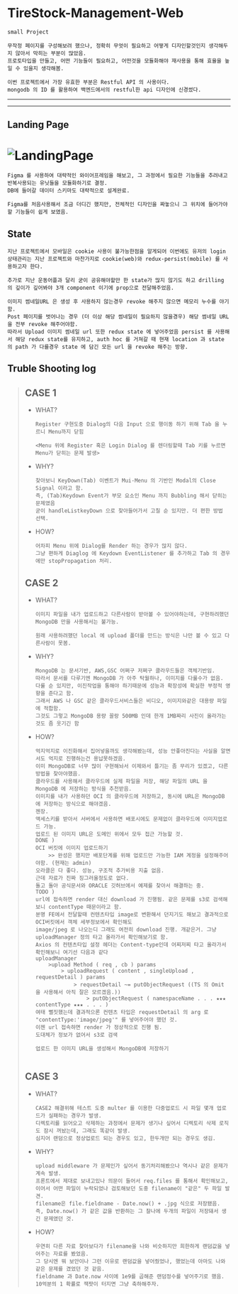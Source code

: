 # TireStock-Management-Web

    small Project

    무작정 페이지를 구성해보려 했으나, 정확히 무엇이 필요하고 어떻게 디자인할것인지 생각해두지 않아서 막히는 부분이 많았음.
    프로토타입을 만들고, 어떤 기능들이 필요하고, 어떤것을 모듈화해야 재사용을 통해 효율을 높일 수 있을지 생각해봄.

    이번 프로젝트에서 가장 유효한 부분은 Restful API 의 사용이다.
    mongodb 의 ID 를 활용하여 백엔드에서의 restful한 api 디자인에 신경썼다.

---

---

## Landing Page

# ![LandingPage](https://user-images.githubusercontent.com/75712211/197938497-b423dbb9-4b8d-41ff-939b-399f7467d2c6.png)

    Figma 를 사용하여 대략적인 와이어프레임을 해보고, 그 과정에서 필요한 기능들을 추려내고 반복사용되는 유닛들을 모듈화하기로 결정.
    DB에 들어갈 데이터 스키마도 대략적으로 설계완료.

    Figma를 처음사용해서 조금 더디긴 했지만, 전체적인 디자인을 짜놓으니 그 위치에 들어가야 할 기능들이 쉽게 보였음.

## State

    지난 프로젝트에서 모바일은 cookie 사용이 불가능한점을 알게되어 이번에도 유저의 login 상태관리는 지난 프로젝트와 마찬가지로 cookie(web)와 redux-persist(mobile) 를 사용하고자 한다.

    추가로 지난 운동어플과 달리 굳이 공유해야할만 한 state가 많지 않기도 하고 drilling 의 깊이가 깊어봐야 3개 component 이기에 prop으로 전달해주었음.

    이미지 썸네일URL 은 생성 후 사용하지 않는경우 revoke 해주지 않으면 메모리 누수를 야기함.
    Post 페이지를 벗어나는 경우 (더 이상 해당 썸네일이 필요하지 않을경우) 해당 썸네일 URL 을 전부 revoke 해주어야함.
    따라서 Upload 이미지 썸네일 url 또한 redux state 에 넣어주었음 persist 를 사용해서 해당 redux state를 유지하고, auth hoc 를 거쳐갈 때 현재 location 과 state 의 path 가 다를경우 state 에 담긴 모든 url 을 revoke 해주는 방향.

## Truble Shooting log

> ## CASE 1
>
> - WHAT?
>
>   ```
>   Register 구현도중 Dialog의 다음 Input 으로 행이동 하기 위해 Tab 을 누르니 Menu까지 닫힘
>
>   <Menu 위에 Register 혹은 Login Dialog 를 렌더링할때 Tab 키를 누르면 Menu가 닫히는 문제 발생>
>   ```
>
> - WHY?
>   ```
>   찾아보니 KeyDown(Tab) 이벤트가 Mui-Menu 의 기반인 Modal의 Close Signal 이라고 함.
>   즉, (Tab)Keydown Event가 부모 요소인 Menu 까지 Bubbling 해서 닫히는 문제였음
>   굳이 handleListkeyDown 으로 찾아들어가서 고칠 순 있지만. 더 편한 방법 선택.
>   ```
> - HOW?
>   ```
>   어차피 Menu 위에 Dialog를 Render 하는 경우가 많지 않다.
>   그냥 편하게 Diaglog 에 Keydown EventListener 를 추가하고 Tab 의 경우에만 stopPropagation 처리.
>   ```
>
> ## CASE 2
>
> - WHAT?
>
>   ```
>   이미지 파일을 내가 업로드하고 다른사람이 받아볼 수 있어야하는데, 구현하려했던 MongoDB 만을 사용해서는 불가능.
>
>   원래 사용하려했던 local 에 upload 폴더를 만드는 방식은 나만 볼 수 있고 다른사람이 못봄.
>   ```
>
> - WHY?
>   ```
>   MongoDB 는 문서기반, AWS,GSC 어쩌구 저쩌구 클라우드들은 객체기반임.
>   따라서 문서를 다루기엔 MongoDB 가 아주 탁월하나, 이미지를 다룰수가 없음.
>   다룰 순 있지만, 이진작업을 통해야 하기때문에 성능과 확장성에 확실한 부정적 영향을 준다고 함.
>   그래서 AWS 나 GSC 같은 클라우드서비스들은 비디오, 이미지와같은 대용량 파일에 적합함.
>   그것도 그렇고 MongoDB 용량 꼴랑 500MB 인데 한개 1MB짜리 사진이 올라가는것도 좀 웃기긴 함
>   ```
> - HOW?
>
>   ```
>   억지억지로 이진화해서 집어넣을까도 생각해봤는데, 성능 안좋아진다는 사실을 알면서도 억지로 진행하는건 용납못하겠음.
>   이미 MongoDB로 너무 많이 구현해놔서 이제와서 틀기는 좀 무리가 있겠고, 다른 방법을 찾아야했음.
>   클라우드를 사용해서 클라우드에 실제 파일을 저장, 해당 파일의 URL 을 MongoDB 에 저장하는 방식을 추천받음.
>   이미지를 내가 사용하던 OCI 의 클라우드에 저장하고, 동시에 URL은 MongoDB 에 저장하는 방식으로 해야겠음.
>   젠장.
>   액세스키를 받아서 서버에서 사용하면 배포시에도 문제없이 클라우드에 이미지업로드 가능.
>   업로드 된 이미지 URL은 도메인 위에서 모두 접근 가능할 것.
>   DONE )
>   OCI 버킷에 이미지 업로드하기
>       >> 완성은 했지만 배포단계를 위해 업로드만 가능한 IAM 계정을 설정해주어야함. (현재는 admin)
>   오라클은 다 좋다. 성능, 구조적 추가비용 지출 없음.
>   근데 자료가 진짜 징그러울정도로 없다.
>   돌고 돌아 공식문서와 ORACLE 깃허브에서 예제를 찾아서 해결하는 중.
>   TODO )
>   url에 접속하면 render 대신 download 가 진행됨. 같은 문제를 s3로 검색해보니 contentType 때문이라고 함.
>   분명 FE에서 전달할때 컨텐츠타입 image로 변환해서 던지기도 해보고 결과적으로 OCI버킷에서 객체 세부정보에서 확인해도
>   image/jpeg 로 나오는디 그래도 여전히 download 진행. 개같은거. 그냥 uploadManager 정의 타고 올라가서 확인해보기로 함.
>   Axios 의 컨텐츠타입 설정 헤더는 Content-type인데 어찌저찌 타고 올라가서 확인해보니 여기선 다음과 같다
>   uploadManager
>       >upload Method ( req , cb ) params
>           > uploadRequest ( content , singleUpload , requestDetail ) params
>               > requestDetail ~= putObjectRequest ((TS 의 Omit 을 사용해서 아직 잘은 모르겠음.))
>                   > putObjectRequest ( namespaceName . . . ★★★ contentType ★★★ . . . )
>   여태 뻘짓했는데 결과적으론 컨텐츠 타입은 requestDetail 의 arg 로 "contentType:'image/jpeg'" 를 넣어주어야 했던 것.
>   이젠 url 접속하면 render 가 정상적으로 진행 됨.
>   도대체가 정보가 없어서 s3로 검색
>
>   업로드 한 이미지 URL을 생성해서 MongoDB에 저장하기
>
>
>   ```
>
> ## CASE 3
>
> - WHAT?
>
>   ```
>   CASE2 해결위해 테스트 도중 multer 를 이용한 다중업로드 시 파일 몇개 업로드가 실패하는 경우가 발생.
>   디렉토리를 읽어오고 삭제하는 과정에서 문제가 생기나 싶어서 디렉토리 삭제 로직도 잠시 꺼놨는데, 그래도 똑같이 발생.
>   심지어 랜덤으로 정상업로드 되는 경우도 있고, 한두개만 되는 경우도 생김.
>   ```
>
> - WHY?
>
>   ```
>   upload middleware 가 문제인가 싶어서 동기처리해봤으나 역시나 같은 문제가 계속 발생.
>   프론트에서 제대로 보내고있나 의문이 들어서 req.files 를 통해서 확인해보고,
>   이어서 어떤 파일이 누락되었나 검토해보던 도중 filename이 "같은" 두 파일 발견.
>   filename은 file.fieldname - Date.now() + .jpg 식으로 저장됐음.
>   즉, Date.now() 가 같은 값을 반환하는 그 찰나에 두개의 파일이 저장돼서 생긴 문제였던 것.
>   ```
>
> - HOW?
>
>   ```
>   우연히 다른 자료 찾아보다가 filename을 나와 비슷하지만 희한하게 랜덤값을 넣어주는 자료를 봤었음.
>   그 당시엔 뭐 보안이나 그런 이유로 랜덤값을 넣어줬었나, 했었는데 아마도 나와 같은 문제를 겼었던 것 같음.
>   fieldname 과 Date.now 사이에 1e9를 곱해준 랜덤정수를 넣어주기로 했음.
>   10억분의 1 확률로 잭팟이 터지면 그냥 축하해주자.
>   ```
